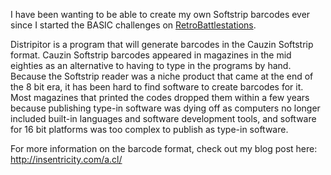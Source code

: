 I have been wanting to be able to create my own Softstrip barcodes
ever since I started the BASIC challenges on
[RetroBattlestations](http://retrobattlestations.com).

Distripitor is a program that will generate barcodes in the Cauzin
Softstrip format. Cauzin Softstrip barcodes appeared in magazines in
the mid eighties as an alternative to having to type in the programs
by hand. Because the Softstrip reader was a niche product that came at
the end of the 8 bit era, it has been hard to find software to create
barcodes for it. Most magazines that printed the codes dropped them
within a few years because publishing type-in software was dying off
as computers no longer included built-in languages and software
development tools, and software for 16 bit platforms was too complex
to publish as type-in software.

For more information on the barcode format, check out my blog post here:
http://insentricity.com/a.cl/
